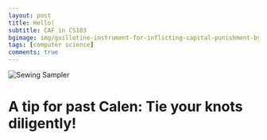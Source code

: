 ```yaml
---
layout: post
title: Hello!
subtitle: CAF in CS103
bgimage: img/guillotine-instrument-for-inflicting-capital-punishment-by-decapitation-1096626924-c712b602aff44aff995c41fbbc0aff33.jpg
tags: [computer science]
comments: true
---
```

![Sewing Sampler](IMG_3711.JPG)

# A tip for past Calen: Tie your knots diligently!
